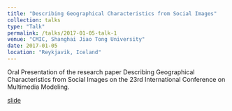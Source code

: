 ```yaml
---
title: "Describing Geographical Characteristics from Social Images"
collection: talks
type: "Talk"
permalink: /talks/2017-01-05-talk-1
venue: "CMIC, Shanghai Jiao Tong University"
date: 2017-01-05
location: "Reykjavik, Iceland"
---
```


Oral Presentation of the research paper Describing Geographical Characteristics from Social Images on the 23rd International Conference on Multimedia Modeling.

[slide](http://JegZheng.github.io/files/talks/Describing_talks.pdf)
